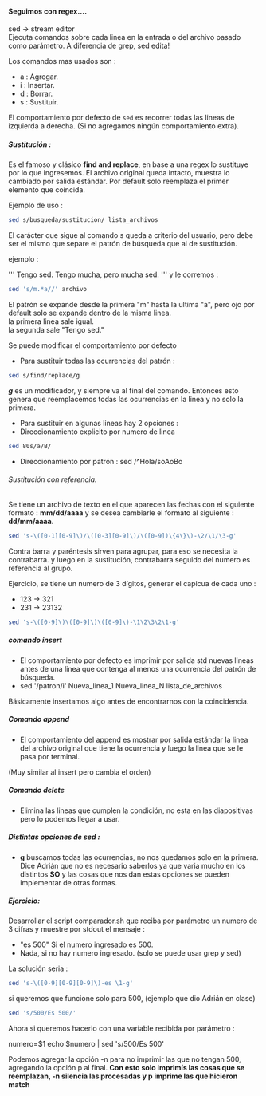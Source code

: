 #### Seguimos con regex....

sed -> stream editor <br>
Ejecuta comandos sobre cada linea en la entrada o del archivo pasado como parámetro.
A diferencia de grep, sed edita!

Los comandos mas usados son : 
* a : Agregar.
* i : Insertar.
* d : Borrar.
* s : Sustituir.

El comportamiento por defecto de `sed` es recorrer todas las lineas de izquierda a derecha.
(Si no agregamos ningún comportamiento extra).

##### **Sustitución** : 

Es el famoso y clásico **find and replace**, en base a una regex lo sustituye por lo que ingresemos. El archivo original queda intacto, muestra lo cambiado por salida estándar. Por default solo reemplaza el primer elemento que coincida. <br>

Ejemplo de uso : 

```sh
sed s/busqueda/sustitucion/ lista_archivos
```
El carácter que sigue al comando s queda a criterio del usuario, pero debe ser el mismo que separe el patrón de búsqueda que al de sustitución.

ejemplo : 

'''
Tengo sed.
Tengo mucha, pero mucha sed.
'''
y le corremos : 

```sh
sed 's/m.*a//' archivo
```
El patrón se expande desde la primera "m" hasta la ultima "a", pero ojo por default solo se expande dentro de la misma linea. <br>
la primera linea sale igual. <br>
la segunda sale "Tengo sed." <br>

Se puede modificar el comportamiento por defecto 

* Para sustituir todas las ocurrencias del patrón : 
```sh
sed s/find/replace/g
```
***g*** es un modificador, y siempre va al final del comando. Entonces esto genera que reemplacemos todas las ocurrencias en la linea y no solo la primera.

* Para sustituir en algunas lineas hay 2 opciones : 
* Direccionamiento explicito por numero de linea 
```sh
sed 80s/a/B/
```
* Direccionamiento por patrón :
 sed /^Hola/soAoBo

 ###### Sustitución con referencia. 
 Se tiene un archivo de texto en el que aparecen las fechas con el siguiente formato : 
 **mm/dd/aaaa** y se desea cambiarle el formato al siguiente : **dd/mm/aaaa**.
 
 ```sh
 sed 's-\([0-1][0-9]\)/\([0-3][0-9]\)/\([0-9])\{4\}\)-\2/\1/\3-g'
 ```

 Contra barra y paréntesis sirven para agrupar, para eso se necesita la contrabarra.
 y luego en la sustitución, contrabarra seguido del numero es referencia al grupo.

Ejercicio, se tiene un numero de 3 dígitos, generar el capicua de cada uno :

* 123 -> 321
* 231 -> 23132

```sh
sed 's-\([0-9]\)\([0-9]\)\([0-9]\)-\1\2\3\2\1-g'
```

##### comando insert 

* El comportamiento por defecto es imprimir por salida std nuevas lineas
antes de una linea que contenga al menos una ocurrencia del patrón de búsqueda.
* sed '/patron/i\'
 Nueva_linea_1
 Nueva_linea_N lista_de_archivos <br>

Básicamente insertamos algo antes de encontrarnos con la coincidencia. 

##### Comando append

* El comportamiento del append es mostrar por salida estándar la linea del archivo original que tiene la ocurrencia y luego la linea que se le pasa por terminal.

(Muy similar al insert pero cambia el orden)


##### Comando delete

* Elimina las lineas que cumplen la condición, no esta en las diapositivas pero lo podemos llegar a usar.

##### Distintas opciones de sed : 
* **g** buscamos todas las ocurrencias, no nos quedamos solo en la primera.<br>
Dice Adrián que no es necesario saberlos ya que varia mucho en los distintos **SO** y las cosas que nos dan estas opciones se pueden implementar de otras formas.


##### Ejercicio:  
Desarrollar el script comparador.sh que reciba por parámetro un numero de 3 cifras y muestre por stdout el mensaje : 
* "es 500" Si el numero ingresado es 500.
* Nada, si no hay numero ingresado.
 (solo se puede usar grep y sed)

La solución seria : 

```sh
sed 's-\([0-9][0-9][0-9]\)-es \1-g'
```
si queremos que funcione solo para 500, (ejemplo que dio Adrián en clase)

```sh
sed 's/500/Es 500/'
```
Ahora si queremos hacerlo con una variable recibida por parámetro : 

numero=$1
echo $numero | sed 's/500/Es 500'

Podemos agregar la opción -n para no imprimir las que no tengan 500, agregando la opción p al final.  **Con esto solo imprimís las cosas que se reemplazan, -n silencia las procesadas y p imprime las que hicieron match**